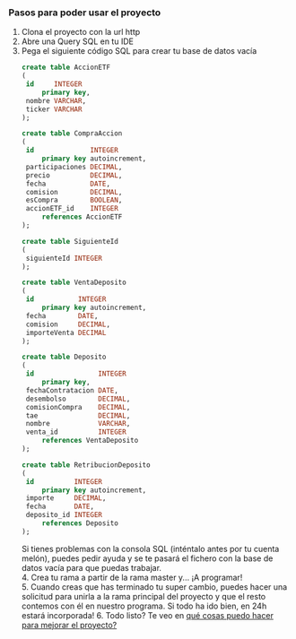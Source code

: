 ### Pasos para poder usar el proyecto
1. Clona el proyecto con la url http  
2. Abre una Query SQL en tu IDE  
3. Pega el siguiente código SQL para crear tu base de datos vacía
   ``` sql
   create table AccionETF
   (
    id     INTEGER
        primary key,
    nombre VARCHAR,
    ticker VARCHAR
   );

   create table CompraAccion
   (
    id              INTEGER
        primary key autoincrement,
    participaciones DECIMAL,
    precio          DECIMAL,
    fecha           DATE,
    comision        DECIMAL,
    esCompra        BOOLEAN,
    accionETF_id    INTEGER
        references AccionETF
   );

   create table SiguienteId
   (
    siguienteId INTEGER
   );

   create table VentaDeposito
   (
    id           INTEGER
        primary key autoincrement,
    fecha        DATE,
    comision     DECIMAL,
    importeVenta DECIMAL
   );

   create table Deposito
   (
    id                INTEGER
        primary key,
    fechaContratacion DATE,
    desembolso        DECIMAL,
    comisionCompra    DECIMAL,
    tae               DECIMAL,
    nombre            VARCHAR,
    venta_id          INTEGER
        references VentaDeposito
   );

   create table RetribucionDeposito
   (
    id          INTEGER
        primary key autoincrement,
    importe     DECIMAL,
    fecha       DATE,
    deposito_id INTEGER
        references Deposito
   );
   ```
   Si tienes problemas con la consola SQL (inténtalo antes por tu cuenta melón), puedes pedir ayuda y se te pasará el fichero con la base de datos vacía para que puedas trabajar.  
   4. Crea tu rama a partir de la rama master y... ¡A programar!  
   5. Cuando creas que has terminado tu super cambio, puedes hacer una solicitud para unirla a la rama principal del proyecto y que el resto contemos con él en nuestro programa. Si todo ha ido bien, en 24h estará incorporada!
   6. Todo listo? Te veo en [qué cosas puedo hacer para mejorar el proyecto?](Funciones.md)
